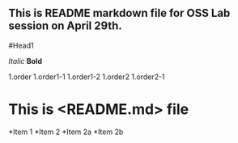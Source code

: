 ## This is README markdown file for OSS Lab session on April 29th.
#Head1

*Italic*
**Bold**

1.order
	1.order1-1
	1.order1-2
1.order2
	1.order2-1

# This is <README.md> file
*Item 1
*Item 2
	*Item 2a
	*Item 2b
